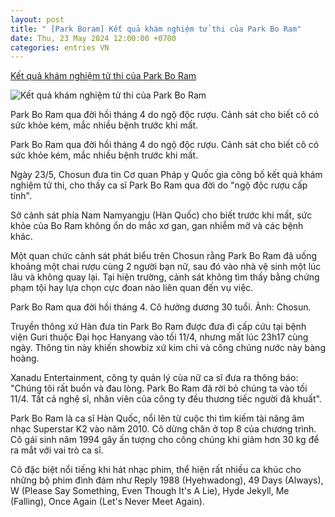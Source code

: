 ```yaml
---
layout: post
title: " [Park Boram] Kết quả khám nghiệm tử thi của Park Bo Ram"
date: Thu, 23 May 2024 12:00:00 +0700
categories: entries VN
---
```

[Kết quả khám nghiệm tử thi của Park Bo Ram](https://znews.vn/ket-qua-kham-nghiem-tu-thi-cua-park-bo-ram-post1476932.html)

![Kết quả khám nghiệm tử thi của Park Bo Ram](https://photo.znews.vn/w1250/Uploaded/neg_yslewlx/2024_05_23/ca_si_park_boram_dot_ngot_qua_do.jpg)

Park Bo Ram qua đời hồi tháng 4 do ngộ độc rượu. Cảnh sát cho biết cô có sức khỏe kém, mắc nhiều bệnh trước khi mất.

Park Bo Ram qua đời hồi tháng 4 do ngộ độc rượu. Cảnh sát cho biết cô có sức khỏe kém, mắc nhiều bệnh trước khi mất.

Ngày 23/5, Chosun đưa tin Cơ quan Pháp y Quốc gia công bố kết quả khám nghiệm tử thi, cho thấy ca sĩ Park Bo Ram qua đời do "ngộ độc rượu cấp tính".

Sở cảnh sát phía Nam Namyangju (Hàn Quốc) cho biết trước khi mất, sức khỏe của Bo Ram không ổn do mắc xơ gan, gan nhiễm mỡ và các bệnh khác.

Một quan chức cảnh sát phát biểu trên Chosun rằng Park Bo Ram đã uống khoảng một chai rượu cùng 2 người bạn nữ, sau đó vào nhà vệ sinh một lúc lâu và không quay lại. Tại hiện trường, cảnh sát không tìm thấy bằng chứng phạm tội hay lựa chọn cực đoan nào liên quan đến vụ việc.

Park Bo Ram qua đời hồi tháng 4. Cô hưởng dương 30 tuổi. Ảnh: Chosun.

Truyền thông xứ Hàn đưa tin Park Bo Ram được đưa đi cấp cứu tại bệnh viện Guri thuộc Đại học Hanyang vào tối 11/4, nhưng mất lúc 23h17 cùng ngày. Thông tin này khiến showbiz xứ kim chi và công chúng nước này bàng hoàng.

Xanadu Entertainment, công ty quản lý của nữ ca sĩ đưa ra thông báo: "Chúng tôi rất buồn và đau lòng. Park Bo Ram đã rời bỏ chúng ta vào tối 11/4. Tất cả nghệ sĩ, nhân viên của công ty đều thương tiếc người đã khuất".

Park Bo Ram là ca sĩ Hàn Quốc, nổi lên từ cuộc thi tìm kiếm tài năng âm nhạc Superstar K2 vào năm 2010. Cô dừng chân ở top 8 của chương trình. Cô gái sinh năm 1994 gây ấn tượng cho công chúng khi giảm hơn 30 kg để ra mắt với vai trò ca sĩ.

Cô đặc biệt nổi tiếng khi hát nhạc phim, thể hiện rất nhiều ca khúc cho những bộ phim đình đám như Reply 1988 (Hyehwadong), 49 Days (Always), W (Please Say Something, Even Though It's A Lie), Hyde Jekyll, Me (Falling), Once Again (Let's Never Meet Again).

